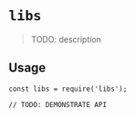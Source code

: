# `libs`

> TODO: description

## Usage

```
const libs = require('libs');

// TODO: DEMONSTRATE API
```
